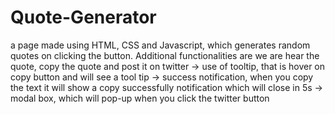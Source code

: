 # Quote-Generator
 a page made using HTML, CSS and Javascript, which generates random quotes on clicking the button. Additional functionalities are we are hear the quote, copy the quote and post it on twitter
-> use of tooltip, that is hover on copy button and will see a tool tip
-> success notification, when you copy the text it will show a copy successfully notification which will close in 5s
-> modal box, which will pop-up when you click the twitter button
